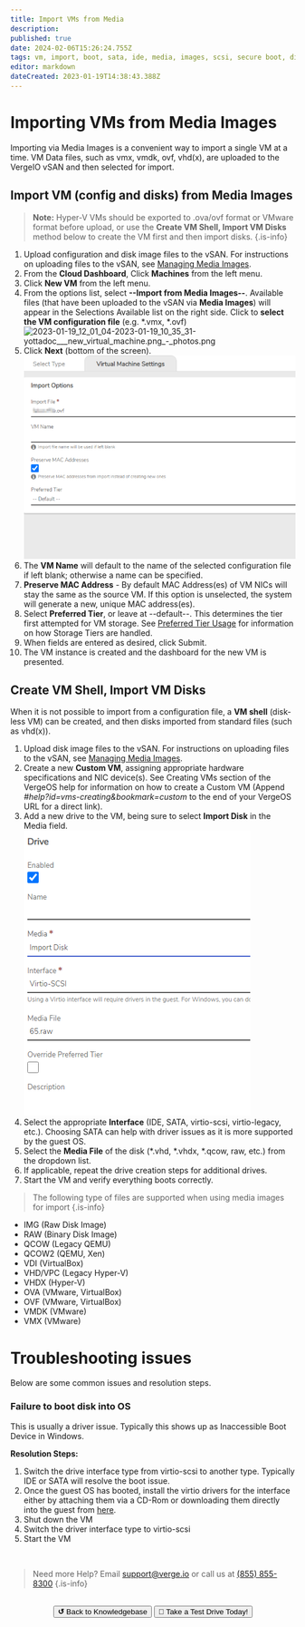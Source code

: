 ```yaml
---
title: Import VMs from Media
description: 
published: true
date: 2024-02-06T15:26:24.755Z
tags: vm, import, boot, sata, ide, media, images, scsi, secure boot, disk, media images, not bootable, not booting, troubleshooting, troubleshoot, vm wont boot, wont start, import vm
editor: markdown
dateCreated: 2023-01-19T14:38:43.388Z
---
```


# Importing VMs from Media Images

Importing via Media Images is a convenient way to import a single VM at a time. VM Data files, such as vmx, vmdk, ovf, vhd(x), are uploaded to the VergeIO vSAN and then selected for import.

## Import VM (config and disks) from Media Images

> **Note:** Hyper-V VMs should be exported to .ova/ovf format or VMware format before upload, or use the **Create VM Shell, Import VM Disks** method below to create the VM first and then import disks.
{.is-info}


1.  Upload configuration and disk image files to the vSAN. For instructions on uploading files to the vSAN, see [Managing Media Images](/public/kb/managing-media-images).
2.  From the **Cloud Dashboard**, Click **Machines** from the left menu.
3.  Click **New VM** from the left menu.
4.  From the options list, select **\--Import from Media Images--**. Available files (that have been uploaded to the vSAN via **Media Images**) will appear in the Selections Available list on the right side. Click to **select the VM configuration file** (e.g. \*.vmx, \*.ovf)
![2023-01-19_12_01_04-2023-01-19_10_35_31-yottadoc___new_virtual_machine.png_‎-_photos.png](/public/2023-01-19_12_01_04-2023-01-19_10_35_31-yottadoc___new_virtual_machine.png_‎-_photos.png)
5.  Click **Next** (bottom of the screen).
![2023-01-19_11_08_23-yottadoc__import_job.png](/public/2023-01-19_11_08_23-yottadoc__import_job.png)
6.  The **VM Name** will default to the name of the selected configuration file if left blank; otherwise a name can be specified.
7.  **Preserve MAC Address** - By default MAC Address(es) of VM NICs will stay the same as the source VM. If this option is unselected, the system will generate a new, unique MAC address(es).
8.  Select **Preferred Tier**, or leave at --default--. This determines the tier first attempted for VM storage. See [Preferred Tier Usage](/public/kb/preferred-tier-usage) for information on how Storage Tiers are handled.
9.  When fields are entered as desired, click Submit.
10.  The VM instance is created and the dashboard for the new VM is presented.

## Create VM Shell, Import VM Disks

When it is not possible to import from a configuration file, a **VM shell** (disk-less VM) can be created, and then disks imported from standard files (such as vhd(x)).

1.  Upload disk image files to the vSAN. For instructions on uploading files to the vSAN, see [Managing Media Images](/public/kb/managing-media-images).
2.  Create a new **Custom VM**, assigning appropriate hardware specifications and NIC device(s). See Creating VMs section of the VergeOS help for information on how to create a Custom VM (Append *#help?id=vms-creating&bookmark=custom* to the end of your VergeOS URL for a direct link).
3.  Add a new drive to the VM, being sure to select **Import Disk** in the Media field.
![2023-01-19_11_20_24-importdiskvm.png](/public/2023-01-19_11_20_24-importdiskvm.png)
4.  Select the appropriate **Interface** (IDE, SATA, virtio-scsi, virtio-legacy, etc.). Choosing SATA can help with driver issues as it is more supported by the guest OS.
5.  Select the **Media File** of the disk (\*.vhd, \*.vhdx, \*.qcow, raw, etc.) from the dropdown list. 
6.  If applicable, repeat the drive creation steps for additional drives.
7.	Start the VM and verify everything boots correctly.

> The following type of files are supported when using media images for import
{.is-info}
- IMG (Raw Disk Image)
- RAW (Binary Disk Image)
- QCOW (Legacy QEMU)
- QCOW2 (QEMU, Xen)
- VDI (VirtualBox)
- VHD/VPC (Legacy Hyper-V)
- VHDX (Hyper-V)
- OVA (VMware, VirtualBox)
- OVF (VMware, VirtualBox)
- VMDK (VMware)
- VMX (VMware)

# Troubleshooting issues

Below are some common issues and resolution steps.


### Failure to boot disk into OS

This is usually a driver issue. Typically this shows up as Inaccessible Boot Device in Windows. 

**Resolution Steps:**

1. Switch the drive interface type from virtio-scsi to another type. Typically IDE or SATA will resolve the boot issue.  
1. Once the guest OS has booted, install the virtio drivers for the interface either by attaching them via a CD-Rom or downloading them directly into the guest from [here](https://fedorapeople.org/groups/virt/virtio-win/direct-downloads/stable-virtio/virtio-win.iso).
1. Shut down the VM
1. Switch the driver interface type to virtio-scsi
1. Start the VM 


<br>

> Need more Help? Email <a href="mailto:support@verge.io?subject=Support Inquiry" target="_blank" rel="noopener noreferrer">support@verge.io</a> or call us at <a href="tel:+855-855-8300">(855) 855-8300</a>
{.is-info}

<br>
<div style="text-align: center">
  <a href="https://wiki.verge.io/en/public/kb"><button class="button-grey"> <b>↺</b> Back to Knowledgebase</button></a>
<a href="https://www.verge.io/test-drive"><button class="button-orange">🚗 Take a Test Drive Today!</button></a>
</div>